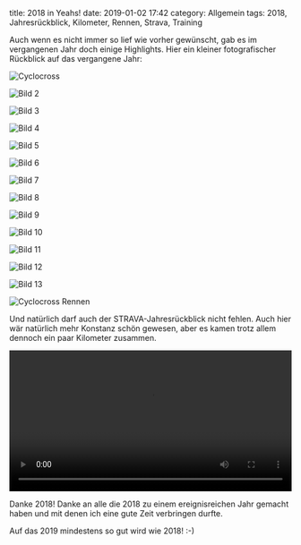 title: 2018 in Yeahs!
date: 2019-01-02 17:42
category: Allgemein
tags: 2018, Jahresrückblick, Kilometer, Rennen, Strava, Training

Auch wenn es nicht immer so lief wie vorher gewünscht, gab es im vergangenen Jahr doch einige Highlights. Hier ein kleiner fotografischer Rückblick auf das vergangene Jahr:

![Cyclocross](https://velovivre.de/wp-content/uploads/2018/02/CX_2.jpg)

![Bild 2](http://www.wattsbehind.com/wp-content/uploads/2018/12/gf0418-e1544911850450-1024x1024.jpg)

![Bild 3](https://velovivre.de/wp-content/uploads/2018/08/2018_01-1.jpg)

![Bild 4](https://velovivre.de/wp-content/uploads/2018/08/2018_04.jpg)

![Bild 5](http://www.velovivre.de/wp-content/uploads/2018/12/IMG-20180701-WA0012-1024x768.jpg)

![Bild 6](https://velovivre.de/wp-content/uploads/2018/08/2018_06.jpg)

![Bild 7](http://www.velovivre.de/wp-content/uploads/2019/01/37719222_2176252212404132_1578471734787440640_o-1024x683.jpg)

![Bild 8](http://www.velovivre.de/wp-content/uploads/2019/01/37687837_2176252505737436_3317103882374479872_o-1024x683.jpg)

![Bild 9](https://velovivre.de/wp-content/uploads/2018/12/24hduisburg.png)

![Bild 10](https://velovivre.de/wp-content/uploads/2019/01/38457944_2198854516810568_8137504759968956416_n.jpg)

![Bild 11](http://www.wattsbehind.com/wp-content/uploads/2019/01/195-1024x684.jpg)

![Bild 12](http://www.wattsbehind.com/wp-content/uploads/2019/01/385-1024x684.jpg)

![Bild 13](https://velovivre.de/wp-content/uploads/2019/01/45527674_1048392735342731_142253285393301504_n.jpg)

![Cyclocross Rennen](http://www.wattsbehind.com/wp-content/uploads/2019/01/2018-11-04-nrw-crosscup-kendenich-0677-1024x683.jpg)

Und natürlich darf auch der STRAVA-Jahresrückblick nicht fehlen. Auch hier wär natürlich mehr Konstanz schön gewesen, aber es kamen trotz allem dennoch ein paar Kilometer zusammen.

<div class="youtube youtube-16x9">
   <video width="100%" controls>
    <source src="https://velovivre.de/wp-content/uploads/2019/01/924954b11dcaac587f7eefb1072ea7df16277121.mp4" type="video/mp4">
   </video>
</div> 


Danke 2018!
Danke an alle die 2018 zu einem ereignisreichen Jahr gemacht haben und mit denen ich eine gute Zeit verbringen durfte.

Auf das 2019 mindestens so gut wird wie 2018! :-)